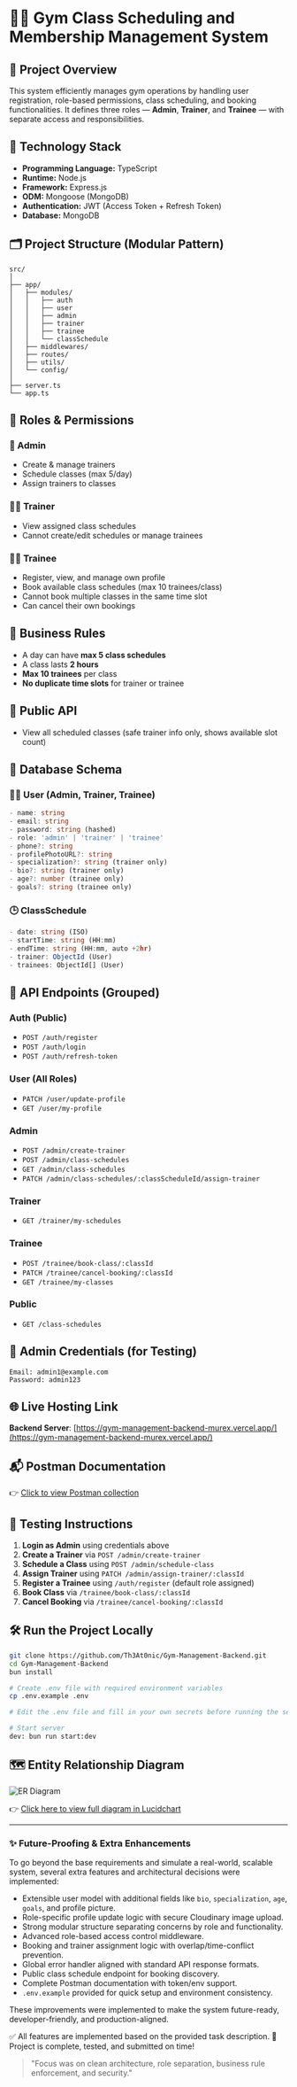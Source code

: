 # 🏋️‍♂️ Gym Class Scheduling and Membership Management System

## 📄 Project Overview

This system efficiently manages gym operations by handling user registration, role-based permissions, class scheduling, and booking functionalities. It defines three roles — **Admin**, **Trainer**, and **Trainee** — with separate access and responsibilities.

## 🧱 Technology Stack

- **Programming Language:** TypeScript
- **Runtime:** Node.js
- **Framework:** Express.js
- **ODM:** Mongoose (MongoDB)
- **Authentication:** JWT (Access Token + Refresh Token)
- **Database:** MongoDB

## 🗂️ Project Structure (Modular Pattern)

```
src/
│
├── app/
│   ├── modules/
│   │   ├── auth
│   │   ├── user
│   │   ├── admin
│   │   ├── trainer
│   │   ├── trainee
│   │   └── classSchedule
│   ├── middlewares/
│   ├── routes/
│   ├── utils/
│   └── config/
│
├── server.ts
└── app.ts
```

## 🔐 Roles & Permissions

### 👑 Admin

- Create & manage trainers
- Schedule classes (max 5/day)
- Assign trainers to classes

### 🧑‍🏫 Trainer

- View assigned class schedules
- Cannot create/edit schedules or manage trainees

### 🧍‍♂️ Trainee

- Register, view, and manage own profile
- Book available class schedules (max 10 trainees/class)
- Cannot book multiple classes in the same time slot
- Can cancel their own bookings

## 🔄 Business Rules

- A day can have **max 5 class schedules**
- A class lasts **2 hours**
- **Max 10 trainees** per class
- **No duplicate time slots** for trainer or trainee

## 🔀 Public API

- View all scheduled classes (safe trainer info only, shows available slot count)

## 📘 Database Schema

### 🧑‍💼 User (Admin, Trainer, Trainee)

```ts
- name: string
- email: string
- password: string (hashed)
- role: 'admin' | 'trainer' | 'trainee'
- phone?: string
- profilePhotoURL?: string
- specialization?: string (trainer only)
- bio?: string (trainer only)
- age?: number (trainee only)
- goals?: string (trainee only)
```

### 🕒 ClassSchedule

```ts
- date: string (ISO)
- startTime: string (HH:mm)
- endTime: string (HH:mm, auto +2hr)
- trainer: ObjectId (User)
- trainees: ObjectId[] (User)
```

## 🔗 API Endpoints (Grouped)

### Auth (Public)

- `POST /auth/register`
- `POST /auth/login`
- `POST /auth/refresh-token`

### User (All Roles)

- `PATCH /user/update-profile`
- `GET /user/my-profile`

### Admin

- `POST /admin/create-trainer`
- `POST /admin/class-schedules`
- `GET /admin/class-schedules`
- `PATCH /admin/class-schedules/:classScheduleId/assign-trainer`

### Trainer

- `GET /trainer/my-schedules`

### Trainee

- `POST /trainee/book-class/:classId`
- `PATCH /trainee/cancel-booking/:classId`
- `GET /trainee/my-classes`

### Public

- `GET /class-schedules`

## 🧪 Admin Credentials (for Testing)

```
Email: admin1@example.com
Password: admin123
```

## 🌐 Live Hosting Link

**Backend Server**: [https://gym-management-backend-murex.vercel.app/](https://gym-management-backend-murex.vercel.app/)

## 📬 Postman Documentation

👉 [Click to view Postman collection](https://documenter.getpostman.com/view/17015286/2sB34foh3t)

## 🧪 Testing Instructions

1. **Login as Admin** using credentials above
2. **Create a Trainer** via `POST /admin/create-trainer`
3. **Schedule a Class** using `POST /admin/schedule-class`
4. **Assign Trainer** using `PATCH /admin/assign-trainer/:classId`
5. **Register a Trainee** using `/auth/register` (default role assigned)
6. **Book Class** via `/trainee/book-class/:classId`
7. **Cancel Booking** via `/trainee/cancel-booking/:classId`

## 🛠️ Run the Project Locally

```bash
git clone https://github.com/Th3At0nic/Gym-Management-Backend.git
cd Gym-Management-Backend
bun install

# Create .env file with required environment variables
cp .env.example .env

# Edit the .env file and fill in your own secrets before running the server

# Start server
dev: bun run start:dev
```

## 🗺️ Entity Relationship Diagram

![ER Diagram](./assets/Gym-Management-ERD.png)

👉 [Click here to view full diagram in Lucidchart](https://lucid.app/lucidchart/6aa0cbf7-fc1f-498a-99bb-b447c3da79eb/view)

---

### ✨ Future-Proofing & Extra Enhancements

To go beyond the base requirements and simulate a real-world, scalable system, several extra features and architectural decisions were implemented:

- Extensible user model with additional fields like `bio`, `specialization`, `age`, `goals`, and profile picture.
- Role-specific profile update logic with secure Cloudinary image upload.
- Strong modular structure separating concerns by role and functionality.
- Advanced role-based access control middleware.
- Booking and trainer assignment logic with overlap/time-conflict prevention.
- Global error handler aligned with standard API response formats.
- Public class schedule endpoint for booking discovery.
- Complete Postman documentation with token/env support.
- `.env.example` provided for quick setup and environment consistency.

These improvements were implemented to make the system future-ready, developer-friendly, and production-aligned.

✅ All features are implemented based on the provided task description.
🚀 Project is complete, tested, and submitted on time!

> "Focus was on clean architecture, role separation, business rule enforcement, and security."
